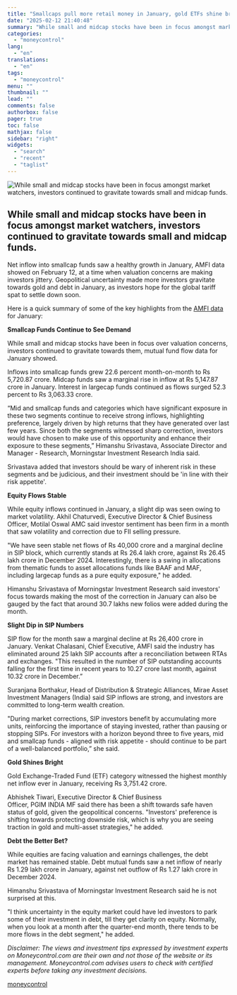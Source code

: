 ```yaml
---
title: "Smallcaps pull more retail money in January, gold ETFs shine bright, shows AMFI data: Top highlights"
date: "2025-02-12 21:40:48"
summary: "While small and midcap stocks have been in focus amongst market watchers, investors continued to gravitate towards small and midcap funds. Net inflow into smallcap funds saw a healthy growth in January, AMFI data showed on February 12, at a time when valuation concerns are making investors jittery. Geopolitical uncertainty..."
categories:
  - "moneycontrol"
lang:
  - "en"
translations:
  - "en"
tags:
  - "moneycontrol"
menu: ""
thumbnail: ""
lead: ""
comments: false
authorbox: false
pager: true
toc: false
mathjax: false
sidebar: "right"
widgets:
  - "search"
  - "recent"
  - "taglist"
---
```


![While small and midcap stocks have been in focus amongst market watchers, investors continued to gravitate towards small and midcap funds.](//stat1.moneycontrol.com/mcnews//images/grey_bg.gif "While small and midcap stocks have been in focus amongst market watchers, investors continued to gravitate towards small and midcap funds.")

While small and midcap stocks have been in focus amongst market watchers, investors continued to gravitate towards small and midcap funds.
------------------------------------------------------------------------------------------------------------------------------------------

 

Net inflow into smallcap funds saw a healthy growth in January, AMFI data showed on February 12, at a time when valuation concerns are making investors jittery. Geopolitical uncertainty made more investors gravitate towards gold and debt in January, as investors hope for the global tariff spat to settle down soon.

Here is a quick summary of some of the key highlights from the [AMFI data](https://www.moneycontrol.com/news/business/personal-finance/equity-fund-inflows-stay-strong-at-rs-39-688-crore-in-jan-despite-stock-market-pain-amfi-12936671.html) for January:

**Smallcap Funds Continue to See Demand**

While small and midcap stocks have been in focus over valuation concerns, investors continued to gravitate towards them, mutual fund flow data for January showed.

Inflows into smallcap funds grew 22.6 percent month-on-month to Rs 5,720.87 crore. Midcap funds saw a marginal rise in inflow at Rs 5,147.87 crore in January. Interest in largecap funds continued as flows surged 52.3 percent to Rs 3,063.33 crore.

“Mid and smallcap funds and categories which have significant exposure in these two segments continue to receive strong inflows, highlighting preference, largely driven by high returns that they have generated over last few years. Since both the segments witnessed sharp correction, investors would have chosen to make use of this opportunity and enhance their exposure to these segments,” Himanshu Srivastava, Associate Director and Manager - Research, Morningstar Investment Research India said.

Srivastava added that investors should be wary of inherent risk in these segments and be judicious, and their investment should be 'in line with their risk appetite'.

**Equity Flows Stable**

While equity inflows continued in January, a slight dip was seen owing to market volatility. Akhil Chaturvedi, Executive Director & Chief Business Officer, Motilal Oswal AMC said investor sentiment has been firm in a month that saw volatility and correction due to FII selling pressure.

"We have seen stable net flows of Rs 40,000 crore and a marginal decline in SIP block, which currently stands at Rs 26.4 lakh crore, against Rs 26.45 lakh crore in December 2024. Interestingly, there is a swing in allocations from thematic funds to asset allocations funds like BAAF and MAF, including largecap funds as a pure equity exposure," he added.

Himanshu Srivastava of Morningstar Investment Research said investors' focus towards making the most of the correction in January can also be gauged by the fact that around 30.7 lakhs new folios were added during the month.

**Slight Dip in SIP Numbers**

SIP flow for the month saw a marginal decline at Rs 26,400 crore in January. Venkat Chalasani, Chief Executive, AMFI said the industry has eliminated around 25 lakh SIP accounts after a reconciliation between RTAs and exchanges. "This resulted in the number of SIP outstanding accounts falling for the first time in recent years to 10.27 crore last month, against 10.32 crore in December.”

Suranjana Borthakur, Head of Distribution & Strategic Alliances, Mirae Asset Investment Managers (India) said SIP inflows are strong, and investors are committed to long-term wealth creation.

"During market corrections, SIP investors benefit by accumulating more units, reinforcing the importance of staying invested, rather than pausing or stopping SIPs. For investors with a horizon beyond three to five years, mid and smallcap funds - aligned with risk appetite - should continue to be part of a well-balanced portfolio,” she said.

**Gold Shines Bright**

Gold Exchange-Traded Fund (ETF) category witnessed the highest monthly net inflow ever in January, receiving Rs 3,751.42 crore.

Abhishek Tiwari, Executive Director & Chief Business Officer, PGIM INDIA MF said there has been a shift towards safe haven status of gold, given the geopolitical concerns. "Investors' preference is shifting towards protecting downside risk, which is why you are seeing traction in gold and multi-asset strategies," he added.

**Debt the Better Bet?**

While equities are facing valuation and earnings challenges, the debt market has remained stable. Debt mutual funds saw a net inflow of nearly Rs 1.29 lakh crore in January, against net outflow of Rs 1.27 lakh crore in December 2024.

Himanshu Srivastava of Morningstar Investment Research said he is not surprised at this.

"I think uncertainty in the equity market could have led investors to park some of their investment in debt, till they get clarity on equity. Normally, when you look at a month after the quarter-end month, there tends to be more flows in the debt segment," he added.

*Disclaimer: The views and investment tips expressed by investment experts on Moneycontrol.com are their own and not those of the website or its management. Moneycontrol.com advises users to check with certified experts before taking any investment decisions.*

[moneycontrol](https://www.moneycontrol.com/news/business/markets/smallcaps-pull-more-retail-money-in-january-gold-etfs-shine-bright-shows-amfi-data-top-highlights-12938740.html)
